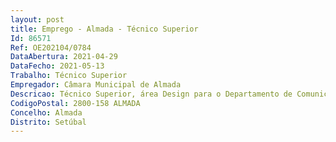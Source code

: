 ```yaml
--- 
layout: post
title: Emprego - Almada - Técnico Superior
Id: 86571
Ref: OE202104/0784
DataAbertura: 2021-04-29
DataFecho: 2021-05-13
Trabalho: Técnico Superior
Empregador: Câmara Municipal de Almada
Descricao: Técnico Superior, área Design para o Departamento de Comunicação  Divisão de Informação Comunicação e Imagem.Licenciatura em Design de Comunicação Descrição das principais funções e atividades a desenvolver   Funções ao nível da criação de propostas gráficas para as iniciativas da CMA, criação de conteúdospara as redes sociais, criação de suportes de comunicação, brochuras, publicidades em revistas ematerial de divulgação   Domínio dos softwares Adobe (Photoshop, Illustrator, Indesign)   Conhecimento e experiência em web design plataformas social media   elevado sentido estético e criatividade gráfica   Redação da revista Almada e Almada Agenda.
CodigoPostal: 2800-158 ALMADA
Concelho: Almada
Distrito: Setúbal
--- 
```

